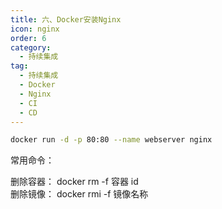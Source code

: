 ```yaml
---
title: 六、Docker安装Nginx
icon: nginx
order: 6
category:
  - 持续集成
tag:
  - 持续集成
  - Docker
  - Nginx
  - CI
  - CD
---
```


```bash
docker run -d -p 80:80 --name webserver nginx
```

常用命令：

删除容器： docker rm -f 容器 id<br />删除镜像： docker rmi -f 镜像名称
